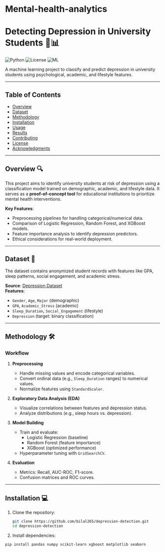 # Mental-health-analytics
# Detecting Depression in University Students 🧠📊

![Python](https://img.shields.io/badge/Python-3.8%2B-blue)
![License](https://img.shields.io/badge/License-MIT-green)
![ML](https://img.shields.io/badge/Machine%20Learning-Classification-orange)

A machine learning project to classify and predict depression in university students using psychological, academic, and lifestyle features.

---

## Table of Contents
- [Overview](#overview)
- [Dataset](#dataset)
- [Methodology](#methodology)
- [Installation](#installation)
- [Usage](#usage)
- [Results](#results)
- [Contributing](#contributing)
- [License](#license)
- [Acknowledgments](#acknowledgments)

---

## Overview 🔍

This project aims to identify university students at risk of depression using a classification model trained on demographic, academic, and lifestyle data. It serves as a **proof-of-concept tool** for educational institutions to prioritize mental health interventions.

**Key Features**:
- Preprocessing pipelines for handling categorical/numerical data.
- Comparison of Logistic Regression, Random Forest, and XGBoost models.
- Feature importance analysis to identify depression predictors.
- Ethical considerations for real-world deployment.

---

## Dataset 📂

The dataset contains anonymized student records with features like GPA, sleep patterns, social engagement, and academic stress. 

**Source**: [Depression Dataset](https://raw.githubusercontent.com/bilal265/Mental-health-analytics/refs/heads/main/Dataset/Depression%20Dataset.csv)  
**Features**:
- `Gender`, `Age`, `Major` (demographic)
- `GPA`, `Academic_Stress` (academic)
- `Sleep_Duration`, `Social_Engagement` (lifestyle)
- `Depression` (target: binary classification)

---

## Methodology 🛠️

### Workflow
1. **Preprocessing**  
   - Handle missing values and encode categorical variables.
   - Convert ordinal data (e.g., `Sleep_Duration` ranges) to numerical values.
   - Normalize features using `StandardScaler`.

2. **Exploratory Data Analysis (EDA)**  
   - Visualize correlations between features and depression status.
   - Analyze distributions (e.g., sleep hours vs. depression).

3. **Model Building**  
   - Train and evaluate:
     - Logistic Regression (baseline)
     - Random Forest (feature importance)
     - XGBoost (optimized performance)
   - Hyperparameter tuning with `GridSearchCV`.

4. **Evaluation**  
   - Metrics: Recall, AUC-ROC, F1-score.
   - Confusion matrices and ROC curves.

---

## Installation 💻

1. Clone the repository:
   ```bash
   git clone https://github.com/bilal265/depression-detection.git
   cd depression-detection

2. Install dependencies:
  ```bash
  pip install pandas numpy scikit-learn xgboost matplotlib seaborn
    
